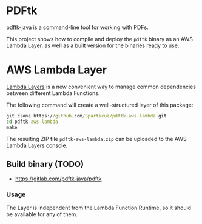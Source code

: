 # PDFtk

[pdftk-java](https://gitlab.com/pdftk-java/pdftk) is a command-line tool for working with PDFs.

This project shows how to compile and deploy the `pdftk` binary as an AWS Lambda Layer, as well as a built version for the binaries ready to use.

# AWS Lambda Layer

[Lambda Layers](https://docs.aws.amazon.com/lambda/latest/dg/configuration-layers.html) is a new convenient way to manage common dependencies between different Lambda Functions.

The following command will create a well-structured layer of this package:

```cmd
git clone https://github.com/Sparticuz/pdftk-aws-lambda.git
cd pdftk-aws-lambda
make
```

The resulting ZIP file `pdftk-aws-lambda.zip` can be uploaded to the AWS Lambda Layers console.

## Build binary (TODO)

- https://gitlab.com/pdftk-java/pdftk

### Usage

The Layer is independent from the Lambda Function Runtime, so it should be available for any of them.
